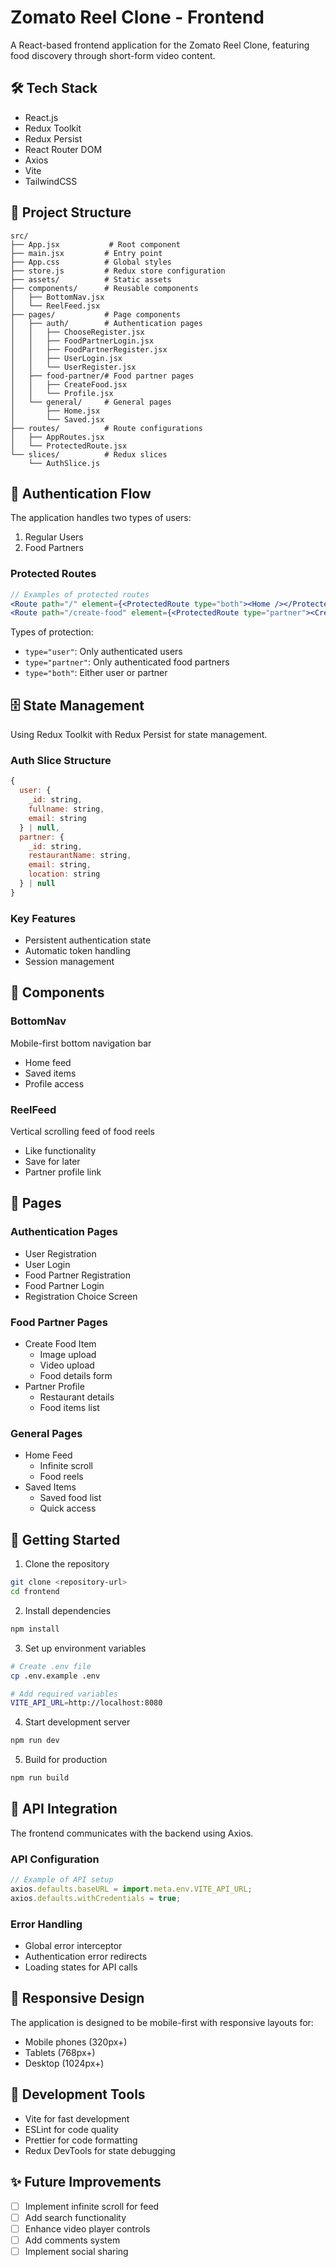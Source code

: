 # Zomato Reel Clone - Frontend

A React-based frontend application for the Zomato Reel Clone, featuring food discovery through short-form video content.

## 🛠️ Tech Stack

- React.js
- Redux Toolkit
- Redux Persist
- React Router DOM
- Axios
- Vite
- TailwindCSS

## 📁 Project Structure

```
src/
├── App.jsx           # Root component
├── main.jsx         # Entry point
├── App.css          # Global styles
├── store.js         # Redux store configuration
├── assets/          # Static assets
├── components/      # Reusable components
│   ├── BottomNav.jsx
│   └── ReelFeed.jsx
├── pages/           # Page components
│   ├── auth/        # Authentication pages
│   │   ├── ChooseRegister.jsx
│   │   ├── FoodPartnerLogin.jsx
│   │   ├── FoodPartnerRegister.jsx
│   │   ├── UserLogin.jsx
│   │   └── UserRegister.jsx
│   ├── food-partner/# Food partner pages
│   │   ├── CreateFood.jsx
│   │   └── Profile.jsx
│   └── general/     # General pages
│       ├── Home.jsx
│       └── Saved.jsx
├── routes/          # Route configurations
│   ├── AppRoutes.jsx
│   └── ProtectedRoute.jsx
└── slices/          # Redux slices
    └── AuthSlice.js
```

## 🔐 Authentication Flow

The application handles two types of users:
1. Regular Users
2. Food Partners

### Protected Routes
```jsx
// Examples of protected routes
<Route path="/" element={<ProtectedRoute type="both"><Home /></ProtectedRoute>} />
<Route path="/create-food" element={<ProtectedRoute type="partner"><CreateFood /></ProtectedRoute>} />
```

Types of protection:
- `type="user"`: Only authenticated users
- `type="partner"`: Only authenticated food partners
- `type="both"`: Either user or partner

## 🗄️ State Management

Using Redux Toolkit with Redux Persist for state management.

### Auth Slice Structure
```javascript
{
  user: {
    _id: string,
    fullname: string,
    email: string
  } | null,
  partner: {
    _id: string,
    restaurantName: string,
    email: string,
    location: string
  } | null
}
```

### Key Features
- Persistent authentication state
- Automatic token handling
- Session management

## 📱 Components

### BottomNav
Mobile-first bottom navigation bar
- Home feed
- Saved items
- Profile access

### ReelFeed
Vertical scrolling feed of food reels
- Like functionality
- Save for later
- Partner profile link

## 📄 Pages

### Authentication Pages
- User Registration
- User Login
- Food Partner Registration
- Food Partner Login
- Registration Choice Screen

### Food Partner Pages
- Create Food Item
  - Image upload
  - Video upload
  - Food details form
- Partner Profile
  - Restaurant details
  - Food items list

### General Pages
- Home Feed
  - Infinite scroll
  - Food reels
- Saved Items
  - Saved food list
  - Quick access

## 🚀 Getting Started

1. Clone the repository
```bash
git clone <repository-url>
cd frontend
```

2. Install dependencies
```bash
npm install
```

3. Set up environment variables
```bash
# Create .env file
cp .env.example .env

# Add required variables
VITE_API_URL=http://localhost:8080
```

4. Start development server
```bash
npm run dev
```

5. Build for production
```bash
npm run build
```

## 🔗 API Integration

The frontend communicates with the backend using Axios.

### API Configuration
```javascript
// Example of API setup
axios.defaults.baseURL = import.meta.env.VITE_API_URL;
axios.defaults.withCredentials = true;
```

### Error Handling
- Global error interceptor
- Authentication error redirects
- Loading states for API calls

## 📱 Responsive Design

The application is designed to be mobile-first with responsive layouts for:
- Mobile phones (320px+)
- Tablets (768px+)
- Desktop (1024px+)

## 🧪 Development Tools

- Vite for fast development
- ESLint for code quality
- Prettier for code formatting
- Redux DevTools for state debugging

## ✨ Future Improvements

- [ ] Implement infinite scroll for feed
- [ ] Add search functionality
- [ ] Enhance video player controls
- [ ] Add comments system
- [ ] Implement social sharing

